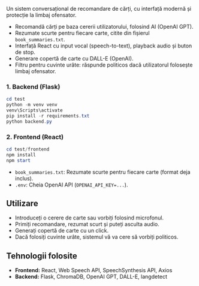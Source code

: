 
Un sistem conversațional de recomandare de cărți, cu interfață modernă și protecție la limbaj ofensator.


- Recomandă cărți pe baza cererii utilizatorului, folosind AI (OpenAI GPT).
- Rezumate scurte pentru fiecare carte, citite din fișierul `book_summaries.txt`.
- Interfață React cu input vocal (speech-to-text), playback audio și buton de stop.
- Generare copertă de carte cu DALL-E (OpenAI).
- Filtru pentru cuvinte urâte: răspunde politicos dacă utilizatorul folosește limbaj ofensator.

### 1. Backend (Flask)
```powershell
cd test
python -m venv venv
venv\Scripts\activate
pip install -r requirements.txt
python backend.py
```

### 2. Frontend (React)
```powershell
cd test/frontend
npm install
npm start
```


- `book_summaries.txt`: Rezumate scurte pentru fiecare carte (format deja inclus).
- `.env`: Cheia OpenAI API (`OPENAI_API_KEY=...`).

## Utilizare
- Introduceți o cerere de carte sau vorbiți folosind microfonul.
- Primiți recomandare, rezumat scurt și puteți asculta audio.
- Generați copertă de carte cu un click.
- Dacă folosiți cuvinte urâte, sistemul vă va cere să vorbiți politicos.

## Tehnologii folosite
- **Frontend:** React, Web Speech API, SpeechSynthesis API, Axios
- **Backend:** Flask, ChromaDB, OpenAI GPT, DALL-E, langdetect

